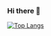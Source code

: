 ### Hi there 👋

<!--
[![*'s github stats](https://github-readme-stats.vercel.app/api?username=JoobeeJung)](https://github.com/JoobeeJung)
-->
[![Top Langs](https://github-readme-stats.vercel.app/api/top-langs/?username=JoobeeJung&layout=compact)](https://github.com/JoobeeJung/github-readme-stats)

<!--
[![*'s github stats](https://github-readme-stats.vercel.app/api?username=JoobeeJung&show_icons=true&theme=radical)](https://github.com/JoobeeJung)

테마 종류
dark, radical, merko, gruvbox, tokyonight, onedark, cobalt, synthwave, highcontrast, dracula

![C](https://img.shields.io/badge/-C-123456?style=flat-square&logo=C&logoColor=black) ![자바](https://img.shields.io/badge/-자바-007396?style=flat&logo=Java&logoColor=ffffff ) ![Spring](https://img.shields.io/badge/-Spring-6DB33F?style=for-the-badge&logo=Spring&logoColor=white) ![TypeScript](https://img.shields.io/badge/-TypeScript-3178C6?style=flat- square&logo=TypeScript&logoColor=white) ![Serverless](https://img.shields.io/badge/-Serverless-FD5750?style=flat- square&logo=Serverless&logoColor=magenta) ![MariaDB](https://img.shields.io/badge/-MariaDB-1F305F?style=flat-square&logo=mariadb&logoColor=white)
   
   
**JoobeeJung/JoobeeJung** is a ✨ _special_ ✨ repository because its `README.md` (this file) appears on your GitHub profile.

Here are some ideas to get you started:

- 🔭 I’m currently working on ...
- 🌱 I’m currently learning ...
- 👯 I’m looking to collaborate on ...
- 🤔 I’m looking for help with ...
- 💬 Ask me about ...
- 📫 How to reach me: ...
- 😄 Pronouns: ...
- ⚡ Fun fact: ...
-->
